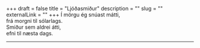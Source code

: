 +++
draft = false
title = "Ljóðasmiður"
description = ""
slug = ""
externalLink = ""
+++
Í mörgu ég snúast mátti,  
frá morgni til sólarlags.  
Smiður sem aldrei átti,  
efni til næsta dags.  

- - - -
